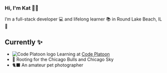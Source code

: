 ### Hi, I'm Kat 💁‍♀️
I’m a full-stack developer 💻 and lifelong learner 📚 in Round Lake Beach, IL 🌊


## Currently :sparkles:
- ![Code Platoon logo](https://user-images.githubusercontent.com/73550714/151720238-192ed3fb-b79f-4127-b8eb-fd46b553746d.png) Learning at [Code Platoon](https://www.codeplatoon.org/)
- 🏀 Rooting for the Chicago Bulls and Chicago Sky
- 🐈‍⬛ An amateur pet photographer

<!-- ## Let's connect 📬
![Portfolio](https://user-images.githubusercontent.com/73550714/151720601-6ab6c5d0-bd10-4bab-af21-1824576fd7a8.png) [katarzyna-kw](https://katarzyna-kw.github.io/portfolio-website/)
[katarzyna.koch](mailto:katarzyna.koch@gmail.com?subject=[GitHub]%20Source%20Han%20Sans)
[@katarzyna-kw](https://www.linkedin.com/in/katarzyna-kw/)
 -->
<!--
**katarzyna-kw/katarzyna-kw** is a ✨ _special_ ✨ repository because its `README.md` (this file) appears on your GitHub profile.

Here are some ideas to get you started:

- 🔭 I’m currently working on ...
- 🌱 I’m currently learning ...
- 👯 I’m looking to collaborate on ...
- 🤔 I’m looking for help with ...
- 💬 Ask me about ...
- 📫 How to reach me: ...
- 😄 Pronouns: she/her
- ⚡ Fun fact: ...
-->
